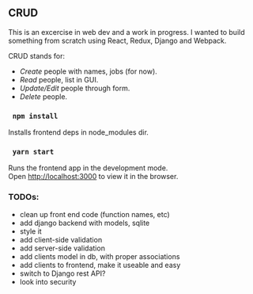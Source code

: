 ## CRUD

This is an excercise in web dev and a work in progress.  I wanted to build something from scratch using React, Redux, Django and Webpack.

CRUD stands for:

  - *Create* people with names, jobs (for now).
  - *Read* people, list in GUI.
  - *Update/Edit* people through form.
  - *Delete* people.


### ` npm install`

Installs frontend deps in node_modules dir.

### ` yarn start`

Runs the frontend app in the development mode.<br>
Open [http://localhost:3000](http://localhost:3000) to view it in the browser.

### TODOs:
  - clean up front end code (function names, etc)
  - add django backend with models, sqlite
  - style it
  - add client-side validation
  - add server-side validation
  - add clients model in db, with proper associations
  - add clients to frontend, make it useable and easy
  - switch to Django rest API?
  - look into security
